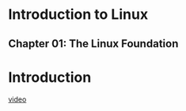 Introduction to Linux
=====================

Chapter 01: The Linux Foundation
--------------------------------

# Introduction
[video](https://d2f1egay8yehza.cloudfront.net/LINLFS10/LINLFS102014-V010000_DTH.mp4)

